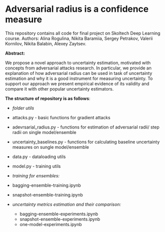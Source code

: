 # Adversarial radius is a confidence measure
This repository contains all code for final project on Skoltech Deep Learning course. Authors: Alina Rogulina, Nikita Baramiia, Sergey Petrakov, Valerii Kornilov, 
Nikita Balabin, Alexey Zaytsev.

**Abstract:**

We propose a novel approach to uncertainty estimation, motivated with concepts from adversarial attacks research.
In particular, we provide an explanation of how adversarial radius can be used in task of uncertainty estimation and why it is a good instrument for measuring uncertainty. To support our approach we present empirical evidence of its validity and compare it with other popular uncertainty estimators.

**The structure of repository is as follows**:
- *folder utils*
 - attacks.py - basic functions for gradient attacks
 - adevrsarial_radius.py - functions for estimation of adversarial radii/ step radii on single model/ensemble
 - uncertainty_baselines.py - functions for calculating baseline uncertainty measures on sungle model/ensemble
 - data.py - dataloading utils
 - model.py - training utils
 
- *training for ensembles:*
 - bagging-ensemble-training.ipynb
 - snapshot-ensemble-training.ipynb
 
- *uncertainty metrics estimation and their comparison:*
  - bagging-ensemble-experiments.ipynb
  - snapshot-ensemble-experiments.ipynb
  - one-model-experiments.ipynb
